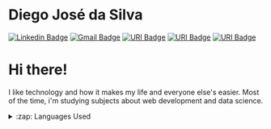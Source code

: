 # Diego José da Silva
[![Linkedin Badge](https://img.shields.io/badge/-DiegoSilva-blue?style=plastic&logo=Linkedin&logoColor=white&link=https://www.linkedin.com/in/dijsilva/)](https://www.linkedin.com/in/dijsilva/) 
[![Gmail Badge](https://img.shields.io/badge/-diegojsilvabr@gmail.com-c14438?style=plastic&logo=Gmail&logoColor=white&link=mailto:diegojsilvabr@gmail.com)](mailto:diegojsilvabr@gmail.com)
[![URI Badge](https://img.shields.io/badge/-URI-FF6F69?style=plastic&logo=Codeforces&logoColor=white&link=https://www.urionlinejudge.com.br/judge/pt/profile/423434)](https://www.urionlinejudge.com.br/judge/pt/profile/423434)
[![URI Badge](https://img.shields.io/badge/-HackerRank-2DC866?style=plastic&logo=Codeforces&logoColor=white&link=https://www.hackerrank.com/diegojsilvabr)](https://www.hackerrank.com/diegojsilvabr)
[![URI Badge](https://img.shields.io/badge/-Kaggle-31C1FF?style=plastic&logo=Codeforces&logoColor=white&link=https://www.kaggle.com/diegojosdasilva)](https://www.kaggle.com/diegojosdasilva)

# Hi there!

I like technology and how it makes my life and everyone else's easier. Most of the time, i'm studying subjects about web development and data science.

<details>
  <summary>:zap: Languages Used</summary>
  <img src="https://github-readme-stats.vercel.app/api/top-langs/?username=dijsilva&layout=compact&bg_color=ffffff&text_color=333333">
</details>
<br/>
